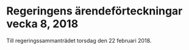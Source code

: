# Regeringens ärendeförteckningar vecka 8, 2018

Till regeringssammanträdet torsdag den 22 februari 2018\.
